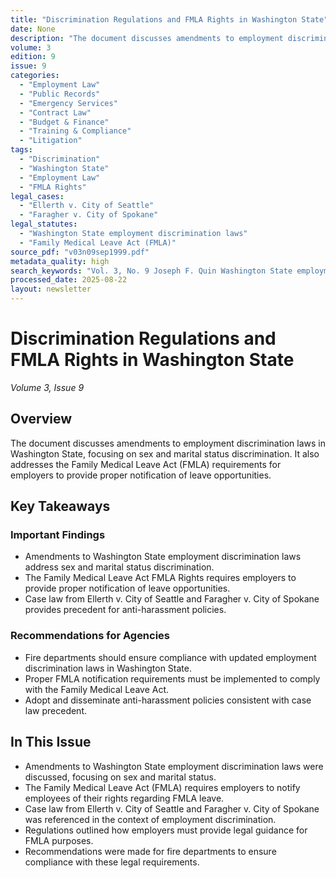 ```yaml
---
title: "Discrimination Regulations and FMLA Rights in Washington State"
date: None
description: "The document discusses amendments to employment discrimination laws in Washington State, focusing on sex and marital status discrimination. It also addresses the Family Medical Leave Act (FMLA) requirements for employers to provide proper notification of leave opportunities."
volume: 3
edition: 9
issue: 9
categories:
  - "Employment Law"
  - "Public Records"
  - "Emergency Services"
  - "Contract Law"
  - "Budget & Finance"
  - "Training & Compliance"
  - "Litigation"
tags:
  - "Discrimination"
  - "Washington State"
  - "Employment Law"
  - "FMLA Rights"
legal_cases:
  - "Ellerth v. City of Seattle"
  - "Faragher v. City of Spokane"
legal_statutes:
  - "Washington State employment discrimination laws"
  - "Family Medical Leave Act (FMLA)"
source_pdf: "v03n09sep1999.pdf"
metadata_quality: high
search_keywords: "Vol. 3, No. 9 Joseph F. Quin Washington State employment discrimination regulations amended 1998 Court of Appeals decisions regarding sex and marital status. The Family Medical Leave Act FMLA Rights i..."
processed_date: 2025-08-22
layout: newsletter
---
```


# Discrimination Regulations and FMLA Rights in Washington State

*Volume 3, Issue 9*

## Overview

The document discusses amendments to employment discrimination laws in Washington State, focusing on sex and marital status discrimination. It also addresses the Family Medical Leave Act (FMLA) requirements for employers to provide proper notification of leave opportunities.

## Key Takeaways

### Important Findings

- Amendments to Washington State employment discrimination laws address sex and marital status discrimination.
- The Family Medical Leave Act FMLA Rights requires employers to provide proper notification of leave opportunities.
- Case law from Ellerth v. City of Seattle and Faragher v. City of Spokane provides precedent for anti-harassment policies.

### Recommendations for Agencies

- Fire departments should ensure compliance with updated employment discrimination laws in Washington State.
- Proper FMLA notification requirements must be implemented to comply with the Family Medical Leave Act.
- Adopt and disseminate anti-harassment policies consistent with case law precedent.

## In This Issue

- Amendments to Washington State employment discrimination laws were discussed, focusing on sex and marital status.
- The Family Medical Leave Act (FMLA) requires employers to notify employees of their rights regarding FMLA leave.
- Case law from Ellerth v. City of Seattle and Faragher v. City of Spokane was referenced in the context of employment discrimination.
- Regulations outlined how employers must provide legal guidance for FMLA purposes.
- Recommendations were made for fire departments to ensure compliance with these legal requirements.

